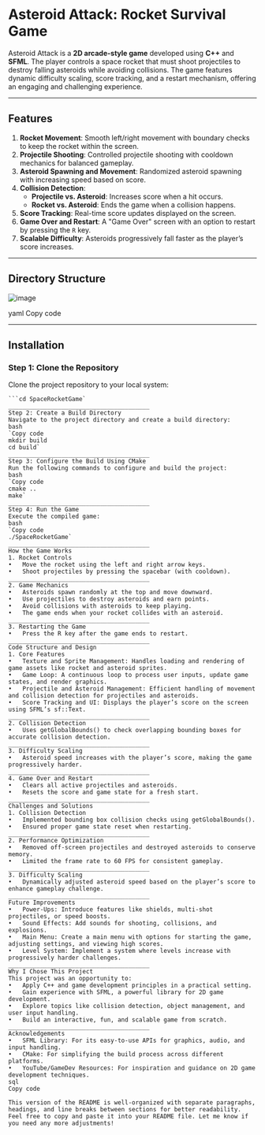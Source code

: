 # **Asteroid Attack: Rocket Survival Game**

Asteroid Attack is a **2D arcade-style game** developed using **C++** and **SFML**. The player controls a space rocket that must shoot projectiles to destroy falling asteroids while avoiding collisions. The game features dynamic difficulty scaling, score tracking, and a restart mechanism, offering an engaging and challenging experience.

---

## **Features**

1. **Rocket Movement**: Smooth left/right movement with boundary checks to keep the rocket within the screen.  
2. **Projectile Shooting**: Controlled projectile shooting with cooldown mechanics for balanced gameplay.  
3. **Asteroid Spawning and Movement**: Randomized asteroid spawning with increasing speed based on score.  
4. **Collision Detection**:
   - **Projectile vs. Asteroid**: Increases score when a hit occurs.  
   - **Rocket vs. Asteroid**: Ends the game when a collision happens.  
5. **Score Tracking**: Real-time score updates displayed on the screen.  
6. **Game Over and Restart**: A "Game Over" screen with an option to restart by pressing the `R` key.  
7. **Scalable Difficulty**: Asteroids progressively fall faster as the player’s score increases.  

---

## **Directory Structure**

![image](https://github.com/user-attachments/assets/927b73f0-5dad-4ba2-b328-be0f98a82003)


yaml
Copy code

---

## **Installation**

### **Step 1: Clone the Repository**  
Clone the project repository to your local system:  

```git clone https://github.com/your-username/SpaceRocketGame.git
```cd SpaceRocketGame`
________________________________________
Step 2: Create a Build Directory
Navigate to the project directory and create a build directory:
bash
`Copy code
mkdir build  
cd build`
________________________________________
Step 3: Configure the Build Using CMake
Run the following commands to configure and build the project:
bash
`Copy code
cmake ..  
make`
________________________________________
Step 4: Run the Game
Execute the compiled game:
bash
`Copy code
./SpaceRocketGame`
________________________________________
How the Game Works
1. Rocket Controls
•	Move the rocket using the left and right arrow keys.
•	Shoot projectiles by pressing the spacebar (with cooldown).
________________________________________
2. Game Mechanics
•	Asteroids spawn randomly at the top and move downward.
•	Use projectiles to destroy asteroids and earn points.
•	Avoid collisions with asteroids to keep playing.
•	The game ends when your rocket collides with an asteroid.
________________________________________
3. Restarting the Game
•	Press the R key after the game ends to restart.
________________________________________
Code Structure and Design
1. Core Features
•	Texture and Sprite Management: Handles loading and rendering of game assets like rocket and asteroid sprites.
•	Game Loop: A continuous loop to process user inputs, update game states, and render graphics.
•	Projectile and Asteroid Management: Efficient handling of movement and collision detection for projectiles and asteroids.
•	Score Tracking and UI: Displays the player’s score on the screen using SFML’s sf::Text.
________________________________________
2. Collision Detection
•	Uses getGlobalBounds() to check overlapping bounding boxes for accurate collision detection.
________________________________________
3. Difficulty Scaling
•	Asteroid speed increases with the player’s score, making the game progressively harder.
________________________________________
4. Game Over and Restart
•	Clears all active projectiles and asteroids.
•	Resets the score and game state for a fresh start.
________________________________________
Challenges and Solutions
1. Collision Detection
•	Implemented bounding box collision checks using getGlobalBounds().
•	Ensured proper game state reset when restarting.
________________________________________
2. Performance Optimization
•	Removed off-screen projectiles and destroyed asteroids to conserve memory.
•	Limited the frame rate to 60 FPS for consistent gameplay.
________________________________________
3. Difficulty Scaling
•	Dynamically adjusted asteroid speed based on the player’s score to enhance gameplay challenge.
________________________________________
Future Improvements
•	Power-Ups: Introduce features like shields, multi-shot projectiles, or speed boosts.
•	Sound Effects: Add sounds for shooting, collisions, and explosions.
•	Main Menu: Create a main menu with options for starting the game, adjusting settings, and viewing high scores.
•	Level System: Implement a system where levels increase with progressively harder challenges.
________________________________________
Why I Chose This Project
This project was an opportunity to:
•	Apply C++ and game development principles in a practical setting.
•	Gain experience with SFML, a powerful library for 2D game development.
•	Explore topics like collision detection, object management, and user input handling.
•	Build an interactive, fun, and scalable game from scratch.
________________________________________
Acknowledgements
•	SFML Library: For its easy-to-use APIs for graphics, audio, and input handling.
•	CMake: For simplifying the build process across different platforms.
•	YouTube/GameDev Resources: For inspiration and guidance on 2D game development techniques.
sql
Copy code

This version of the README is well-organized with separate paragraphs, headings, and line breaks between sections for better readability. Feel free to copy and paste it into your README file. Let me know if you need any more adjustments!


